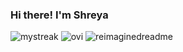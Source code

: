 ### Hi there! I'm Shreya

<img src="https://github-readme-streak-stats.herokuapp.com/?user=bun137&theme=tokyonight" alt="mystreak"/>
<img src="https://github-readme-stats.vercel.app/api/top-langs?username=bun137&show_icons=true&locale=en&layout=compact&theme=chartreuse-dark" alt="ovi" />
<img src="https://myreadme.vercel.app/api/embed/bun137?panels=userstatistics,toprepositories,toplanguages,commitgraph" alt="reimaginedreadme" />


<!--
**bun137/bun137** is a ✨ _special_ ✨ repository because its `README.md` (this file) appears on your GitHub profile.

Here are some ideas to get you started:

- 🔭 I’m currently working on ...
- 🌱 I’m currently learning ...
- 👯 I’m looking to collaborate on ...
- 🤔 I’m looking for help with ...
- 💬 Ask me about ...
- 📫 How to reach me: ...
- 😄 Pronouns: ...
- ⚡ Fun fact: ...
-->
